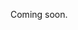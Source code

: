 Coming soon.

<!-- 
  @todo
  Explain what places are, what we do with them (both to indicate location of an event, but also as something to visit), and what kind of places we accept in UiTdatabank.
  Inspiration:
  - https://documentatie.uitdatabank.be/content/uitdatabank/latest/content_types/locaties/locaties.html
-->

